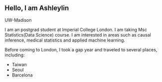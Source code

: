 ## Hello, I am Ashleylin

UW-Madison

I am an postgrad student at Imperial College London. I am taking Msc Statistics(Data Science) course. I am interested in areas such as causal inference, medical statistics and applied machine learning.

Before coming to London, I took a gap year and traveled to several places, including:
- Taiwan
- Seoul
- Barcelona
